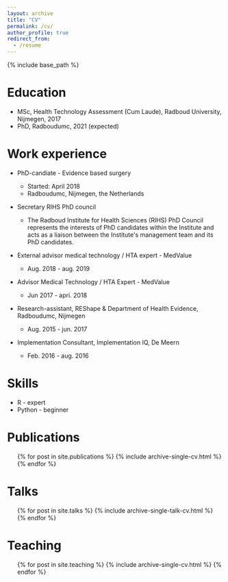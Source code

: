 ```yaml
---
layout: archive
title: "CV"
permalink: /cv/
author_profile: true
redirect_from:
  - /resume
---
```


{% include base_path %}

Education
======
* MSc, Health Technology Assessment (Cum Laude), Radboud University, Nijmegen, 2017
* PhD, Radboudumc, 2021 (expected)

Work experience
======
* PhD-candiate - Evidence based surgery
  * Started: April 2018
  * Radboudumc, Nijmegen, the Netherlands
  
* Secretary RIHS PhD council
  * The Radboud Institute for Health Sciences (RIHS) PhD Council represents the interests of PhD candidates within the Institute and acts as a liaison between the Institute's management team and its PhD candidates.

* External advisor medical technology / HTA expert - MedValue
  * Aug. 2018 - aug. 2019
  
* Advisor Medical Technology / HTA Expert - MedValue
  * Jun 2017 - apri. 2018
  
* Research-assistant, REShape & Department of Health Evidence, Radboudumc, Nijmegen
  * Aug. 2015 - jun. 2017
  
* Implementation Consultant, Implementation IQ, De Meern
  * Feb. 2016 - aug. 2016
  
Skills
======
* R - expert
* Python - beginner

Publications
======
  <ul>{% for post in site.publications %}
    {% include archive-single-cv.html %}
  {% endfor %}</ul>
  
Talks
======
  <ul>{% for post in site.talks %}
    {% include archive-single-talk-cv.html %}
  {% endfor %}</ul>
  
Teaching
======
  <ul>{% for post in site.teaching %}
    {% include archive-single-cv.html %}
  {% endfor %}</ul>
  

